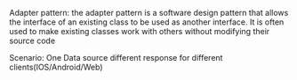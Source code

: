 Adapter pattern:
    the adapter pattern is a software design pattern that allows the interface of an existing class to be used as another interface. It is often used to make existing classes work with others without modifying their source code

Scenario: 
    One Data source different response for different clients(IOS/Android/Web)
    